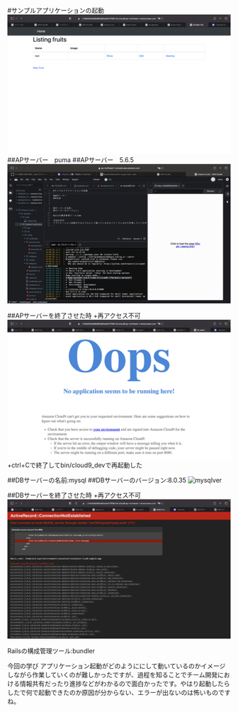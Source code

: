 #サンプルアプリケーションの起動
![onappi](/img3/onappi.png)
##APサーバー　puma
##APサーバー　5.6.5
![pumaver](/img3/pumaver.jpg)

##APサーバーを終了させた時
+再アクセス不可
![noappi](/img3/noappi.png)
+ctrl+Cで終了してbin/cloud9_devで再起動した

##DBサーバーの名前:mysql
##DBサーバーのバージョン:8.0.35
![mysqlver](/img3/mysql.jpg)

##DBサーバーを終了させた時
+再アクセス不可
![nomysql](/img3/nomysql.png)

Railsの構成管理ツール:bundler
 
今回の学び
アプリケーション起動がどのようににして動いているのかイメージしながら作業していくのが難しかったですが、過程を知ることでチーム開発における情報共有だったり進捗などがわかるので面白かったです。やはり起動したらしたで何で起動できたのか原因が分からない、エラーが出ないのは怖いものですね。

